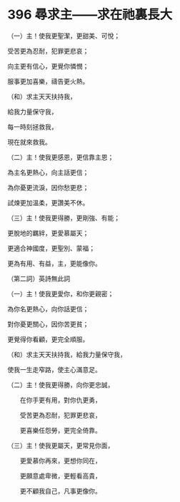 # 396 尋求主——求在祂裏長大

（一）主！使我更聖潔，更甜美、可悅；

受苦更為忍耐，犯罪更悲哀；

向主更有信心，更覺你憐憫；

服事更加喜樂，禱告更火熱。

（和）求主天天扶持我，

給我力量保守我，

每一時刻拯救我，

現在就來救我。

（二）主！使我更感恩，更信靠主恩；

為主名更熱心，向主話更信；

為你憂更流淚，因你愁更悲；

試煉更加溫柔，更讚美不休。

（三）主！使我更得勝，更剛強、有能；

更脫地的羈絆，更愛慕屬天；

更適合神國度，更聖別、蒙福；

更為有用、有益，主，更能像你。

（第二詞）英詩無此詞

（一）主！使我更愛你，和你更親密；

為你名更熱心，向你話更信；

對你憂更關心，因你苦更貧；

更覺得你看顧，更完全順服。

（和）求主天天扶持我，給我力量保守我，

使我一生走窄路，使主心滿意足。

（二）主！使我更得勝，向你更忠誠，

　　在你手更有用，對你仇更勇，

　　受苦更為忍耐，犯罪更悲哀，

　　更喜樂任怨勞，更完全倚靠。

（三）主！使我更屬天，更常見你面，

　　更愛慕你再來，更想你同在，

　　更願意處卑微，更輕看高貴，

　　更不顧我自己，凡事更像你。

